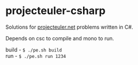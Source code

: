 # projecteuler-csharp
Solutions for [projecteuler.net](https://projecteuler.net) problems written in C#.

Depends on csc to compile and mono to run.

build - `$ ./pe.sh build`     
run - `$ ./pe.sh run 1234`
